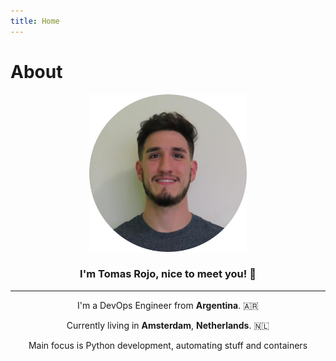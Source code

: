```yaml
---
title: Home
---
```


# About

<p align="center">
  <img src="img/avatar.png" style="max-width:50%;" alt="Tomas Rojo"/>
  <h3 align="center">I'm <b>Tomas Rojo</b>, nice to meet you! 👋</h3>
</p>

---
<p align="center">
I'm a DevOps Engineer from <b>Argentina</b>. 🇦🇷
</p>

<p align="center">
Currently living in <b>Amsterdam</b>, <b>Netherlands</b>. 🇳🇱
</p>

<p align="center">
Main focus is Python development, automating stuff and containers
</p>